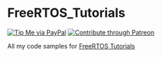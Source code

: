 # FreeRTOS_Tutorials

[![Tip Me via PayPal](https://img.shields.io/badge/PayPal-tip%20me-green.svg?logo=paypal)](https://www.paypal.me/NiketNaidu)
[![Contribute through Patreon](https://img.shields.io/badge/patreon-niketnaidu-orange.svg)](https://www.patreon.com/niketnaidu)

All my code samples for [FreeRTOS Tutorials](https://coder137.github.io/docs/freertos_tutorial/)
